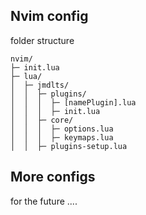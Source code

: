 ## Nvim config
folder structure
 
    nvim/
    ├─ init.lua
    ├─ lua/
    │  ├─ jmdlts/   
    │  │  ├─ plugins/
    │  │  │  ├─ [namePlugin].lua
    │  │  │  ├─ init.lua 
    │  │  ├─ core/
    │  │  │  ├─ options.lua
    │  │  │  ├─ keymaps.lua
    │  │  ├─ plugins-setup.lua

## More configs
for the future ....
